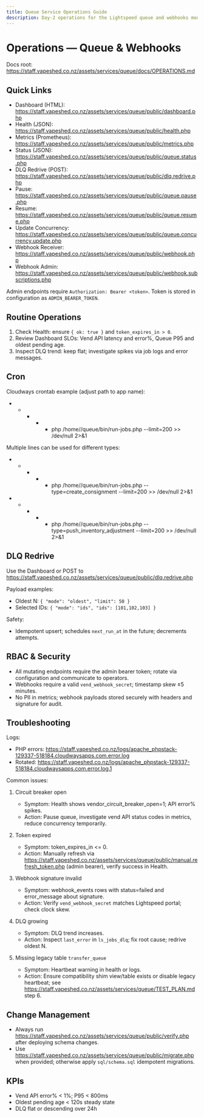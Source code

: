 ```yaml
---
title: Queue Service Operations Guide
description: Day-2 operations for the Lightspeed queue and webhooks modules: controls, cron, DLQ, RBAC, troubleshooting.
---
```


# Operations — Queue & Webhooks

Docs root: https://staff.vapeshed.co.nz/assets/services/queue/docs/OPERATIONS.md

## Quick Links

- Dashboard (HTML): https://staff.vapeshed.co.nz/assets/services/queue/public/dashboard.php
- Health (JSON): https://staff.vapeshed.co.nz/assets/services/queue/public/health.php
- Metrics (Prometheus): https://staff.vapeshed.co.nz/assets/services/queue/public/metrics.php
- Status (JSON): https://staff.vapeshed.co.nz/assets/services/queue/public/queue.status.php
- DLQ Redrive (POST): https://staff.vapeshed.co.nz/assets/services/queue/public/dlq.redrive.php
- Pause: https://staff.vapeshed.co.nz/assets/services/queue/public/queue.pause.php
- Resume: https://staff.vapeshed.co.nz/assets/services/queue/public/queue.resume.php
- Update Concurrency: https://staff.vapeshed.co.nz/assets/services/queue/public/queue.concurrency.update.php
- Webhook Receiver: https://staff.vapeshed.co.nz/assets/services/queue/public/webhook.php
- Webhook Admin: https://staff.vapeshed.co.nz/assets/services/queue/public/webhook.subscriptions.php

Admin endpoints require `Authorization: Bearer <token>`. Token is stored in configuration as `ADMIN_BEARER_TOKEN`.

## Routine Operations

1) Check Health: ensure `{ ok: true }` and `token_expires_in > 0`.
2) Review Dashboard SLOs: Vend API latency and error%, Queue P95 and oldest pending age.
3) Inspect DLQ trend: keep flat; investigate spikes via job logs and error messages.

## Cron

Cloudways crontab example (adjust path to app name):

* * * * * php /home/<app>/queue/bin/run-jobs.php --limit=200 >> /dev/null 2>&1

Multiple lines can be used for different types:

* * * * * php /home/<app>/queue/bin/run-jobs.php --type=create_consignment --limit=200 >> /dev/null 2>&1
* * * * * php /home/<app>/queue/bin/run-jobs.php --type=push_inventory_adjustment --limit=200 >> /dev/null 2>&1

## DLQ Redrive

Use the Dashboard or POST to https://staff.vapeshed.co.nz/assets/services/queue/public/dlq.redrive.php

Payload examples:

- Oldest N: `{ "mode": "oldest", "limit": 50 }`
- Selected IDs: `{ "mode": "ids", "ids": [101,102,103] }`

Safety:
- Idempotent upsert; schedules `next_run_at` in the future; decrements attempts.

## RBAC & Security

- All mutating endpoints require the admin bearer token; rotate via configuration and communicate to operators.
- Webhooks require a valid `vend_webhook_secret`; timestamp skew ±5 minutes.
- No PII in metrics; webhook payloads stored securely with headers and signature for audit.

## Troubleshooting

Logs:
- PHP errors: https://staff.vapeshed.co.nz/logs/apache_phpstack-129337-518184.cloudwaysapps.com.error.log
- Rotated: https://staff.vapeshed.co.nz/logs/apache_phpstack-129337-518184.cloudwaysapps.com.error.log.1

Common issues:

1) Circuit breaker open
   - Symptom: Health shows vendor_circuit_breaker_open=1; API error% spikes.
   - Action: Pause queue, investigate vend API status codes in metrics, reduce concurrency temporarily.

2) Token expired
   - Symptom: token_expires_in <= 0.
   - Action: Manually refresh via https://staff.vapeshed.co.nz/assets/services/queue/public/manual.refresh_token.php (admin bearer), verify success in Health.

3) Webhook signature invalid
   - Symptom: webhook_events rows with status=failed and error_message about signature.
   - Action: Verify `vend_webhook_secret` matches Lightspeed portal; check clock skew.

4) DLQ growing
   - Symptom: DLQ trend increases.
   - Action: Inspect `last_error` in `ls_jobs_dlq`; fix root cause; redrive oldest N.

5) Missing legacy table `transfer_queue`
   - Symptom: Heartbeat warning in health or logs.
   - Action: Ensure compatibility shim view/table exists or disable legacy heartbeat; see https://staff.vapeshed.co.nz/assets/services/queue/TEST_PLAN.md step 6.

## Change Management

- Always run https://staff.vapeshed.co.nz/assets/services/queue/public/verify.php after deploying schema changes.
- Use https://staff.vapeshed.co.nz/assets/services/queue/public/migrate.php when provided; otherwise apply `sql/schema.sql` idempotent migrations.

## KPIs

- Vend API error% < 1%; P95 < 800ms
- Oldest pending age < 120s steady state
- DLQ flat or descending over 24h
